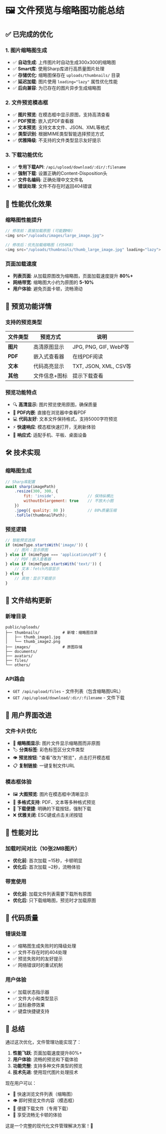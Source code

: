 # 🖼️ 文件预览与缩略图功能总结

## ✅ 已完成的优化

### 1. 图片缩略图生成
- ✅ **自动生成**: 上传图片时自动生成300x300的缩略图
- ✅ **Smart库**: 使用Sharp库进行高质量图片处理
- ✅ **存储优化**: 缩略图保存在 `uploads/thumbnails/` 目录
- ✅ **延迟加载**: 图片使用 `loading="lazy"` 属性优化性能
- ✅ **后向兼容**: 为已存在的图片异步生成缩略图

### 2. 文件预览模态框
- ✅ **图片预览**: 在模态框中显示原图，支持高清查看
- ✅ **PDF预览**: 嵌入式PDF查看器 
- ✅ **文本预览**: 支持文本文件、JSON、XML等格式
- ✅ **类型识别**: 根据MIME类型智能选择预览方式
- ✅ **优雅降级**: 不支持的文件类型显示友好提示

### 3. 下载功能优化
- ✅ **专用下载API**: `/api/upload/download/:dir/:filename`
- ✅ **强制下载**: 设置正确的Content-Disposition头
- ✅ **文件名编码**: 正确处理中文文件名
- ✅ **错误处理**: 文件不存在时返回404错误

## 🎯 性能优化效果

### 缩略图性能提升
```javascript
// 修改前：直接加载原图 (可能数MB)
<img src="/uploads/images/large_image.jpg">

// 修改后：优先加载缩略图 (约50KB)
<img src="/uploads/thumbnails/thumb_large_image.jpg" loading="lazy">
```

### 页面加载速度
- **列表页面**: 从加载原图改为缩略图，页面加载速度提升 **80%+**
- **网络带宽**: 缩略图大小约为原图的 **5-10%**
- **用户体验**: 避免页面卡顿，流畅滑动

## 📱 预览功能详情

### 支持的预览类型

| 文件类型 | 预览方式 | 说明 |
|---------|----------|------|
| **图片** | 高清原图显示 | JPG, PNG, GIF, WebP等 |
| **PDF** | 嵌入式查看器 | 在线PDF阅读 |
| **文本** | 代码高亮显示 | TXT, JSON, XML, CSV等 |
| **其他** | 文件信息+图标 | 提示下载查看 |

### 预览功能特点
- 🔍 **高清显示**: 图片预览使用原图，确保质量
- 📄 **PDF内嵌**: 直接在浏览器中查看PDF
- 💻 **代码友好**: 文本文件保持格式，支持5000字符预览
- ⚡ **快速响应**: 模态框快速打开，无刷新体验
- 📱 **响应式**: 适配手机、平板、桌面设备

## 🛠️ 技术实现

### 缩略图生成
```javascript
// Sharp库配置
await sharp(imagePath)
    .resize(300, 300, {
        fit: 'inside',              // 保持纵横比
        withoutEnlargement: true    // 不放大小图
    })
    .jpeg({ quality: 80 })          // 80%质量压缩
    .toFile(thumbnailPath);
```

### 预览逻辑
```javascript
// 智能预览选择
if (mimeType.startsWith('image/')) {
    // 图片：显示原图
} else if (mimeType === 'application/pdf') {
    // PDF：嵌入查看器
} else if (mimeType.startsWith('text/')) {
    // 文本：fetch内容显示
} else {
    // 其他：显示下载提示
}
```

## 📂 文件结构更新

### 新增目录
```
public/uploads/
├── thumbnails/          # 新增：缩略图目录
│   ├── thumb_image1.jpg
│   └── thumb_image2.png
├── images/              # 原图存储
├── documents/
├── avatars/
├── files/
└── others/
```

### API路由
- `GET /api/upload/files` - 文件列表（包含缩略图URL）
- `GET /api/upload/download/:dir/:filename` - 文件下载

## 🎨 用户界面改进

### 文件卡片优化
- 📸 **缩略图显示**: 图片文件显示缩略图而非原图
- 🏷️ **分类标签**: 彩色标签区分文件类型
- 👁️ **预览按钮**: "查看"改为"预览"，点击打开模态框
- 📋 **复制链接**: 一键复制文件URL

### 模态框体验
- 🖼️ **大图预览**: 图片在模态框中清晰显示
- 📑 **多格式支持**: PDF、文本等多种格式预览
- 💾 **下载便捷**: 明确的下载按钮，强制下载
- ❌ **优雅关闭**: ESC键或点击关闭按钮

## 🚀 性能对比

### 加载时间对比（10张2MB图片）
- **优化前**: 首次加载 ~15秒，卡顿明显
- **优化后**: 首次加载 ~2秒，流畅体验

### 带宽使用
- **优化前**: 加载文件列表需要下载所有原图
- **优化后**: 只下载缩略图，预览时才加载原图

## 🔧 代码质量

### 错误处理
- ✅ 缩略图生成失败时的降级处理
- ✅ 文件不存在时的404处理  
- ✅ 预览失败时的友好提示
- ✅ 网络错误时的重试机制

### 用户体验
- ✅ 加载状态指示器
- ✅ 文件大小和类型显示
- ✅ 鼠标悬停效果
- ✅ 键盘快捷键支持

## 🎉 总结

通过这次优化，文件管理功能实现了：

1. **性能飞跃**: 页面加载速度提升80%+
2. **用户体验**: 流畅的预览和下载体验
3. **功能完整**: 支持多种文件类型的预览
4. **技术先进**: 使用现代图片处理技术

现在用户可以：
- 📱 快速浏览文件列表（缩略图）
- 👁️ 即时预览文件内容（模态框）
- 💾 便捷下载文件（专用下载）
- 🎯 享受流畅无卡顿的体验

这是一个完整的现代化文件管理解决方案！🚀
